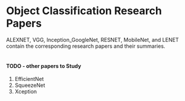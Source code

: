 # Object Classification Research Papers
ALEXNET, VGG, Inception_GoogleNet, RESNET, MobileNet, and LENET contain the corresponding research papers and their summaries.
<br/>
<br/>


#### TODO - other papers to Study
1) EfficientNet
2) SqueezeNet
3) Xception